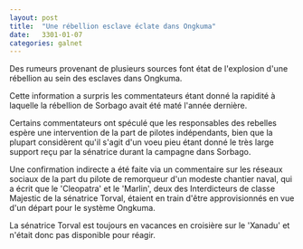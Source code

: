 ```yaml
---
layout: post
title:  "Une rébellion esclave éclate dans Ongkuma"
date:   3301-01-07
categories: galnet
---
```

Des rumeurs provenant de plusieurs sources font état de l'explosion d'une rébellion au sein des esclaves dans Ongkuma.

Cette information a surpris les commentateurs étant donné la rapidité à laquelle la rébellion de Sorbago avait été maté l'année dernière.

Certains commentateurs ont spéculé que les responsables des rebelles espère une intervention de la part de pilotes indépendants, bien que la plupart considèrent qu'il s'agit d'un voeu pieu étant donné le très large support reçu par la sénatrice durant la campagne dans Sorbago.

Une confirmation indirecte a été faite via un commentaire sur les réseaux sociaux de la part du pilote de remorqueur d'un modeste chantier naval, qui a écrit que le 'Cleopatra' et le 'Marlin', deux des Interdicteurs de classe Majestic de la sénatrice Torval, étaient en train d'être approvisionnés en vue d'un départ pour le système Ongkuma.

La sénatrice Torval est toujours en vacances en croisière sur le 'Xanadu' et n'était donc pas disponible pour réagir.
